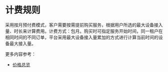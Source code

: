 # 计费规则

采用按月预付费模式，客户需要按需提前购买服务，根据用户所选的最大设备接入量、时长来计算费用。计费方式：包月。购买时可指定服务开始时间，同一租户在相同时间的不同订单，平台采用最大设备接入量累加的方式进行计算当前时间的设备最大接入量。

更多内容参考：

- [价格总览](Price-Overview.md)
